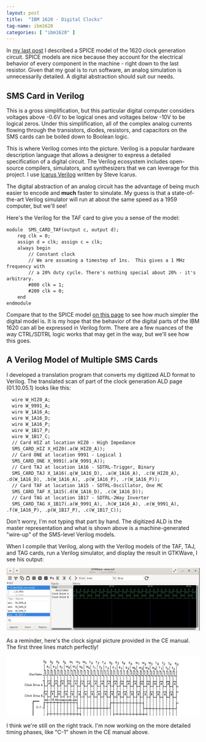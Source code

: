 ```yaml
---
layout: post
title:  "IBM 1620 - Digital Clocks"
tag-name: ibm1620
categories: [ "ibm1620" ]
---
```


In [my last post](/ibm1620/2024/06/12/signs-of-life) I described a SPICE model of the 1620 clock generation circuit. SPICE
models are nice because they account for the electrical behavior of every component 
in the machine - right down to the last resistor. Given that my goal is to run software,
an analog simulation is unnecessarily detailed. A digital abstraction should suit our 
needs. 

## SMS Card in Verilog

This is a gross simplification, but this particular digital computer considers 
voltages above -0.6V to be logical ones and voltages below -10V to be logical zeros. Under
this simplification, all of the complex analog currents flowing through the transistors, diodes,
resistors, and capacitors on the SMS cards can be boiled down to Boolean logic.

This is where Verilog comes into the picture. Verilog is a popular hardware description 
language that allows a designer to express
a detailed specification of a digital circuit. The Verilog ecosystem includes open-source
compilers, simulators, and synthesizers that we can leverage for this project. I use [Icarus Verilog](https://steveicarus.github.io/iverilog/) written
by Steve Icarus. 

The digital abstraction of an analog circuit
has the advantage of being much easier to encode and **much** faster to simulate.  My guess
is that a state-of-the-art Verilog simulator will run at about the same speed as a 1959 computer, 
but we'll see!

Here's the Verilog for the TAF card to give you a sense of the model:

~~~
module  SMS_CARD_TAF(output c, output d);
    reg clk = 0;
    assign d = clk; assign c = clk;
    always begin 
        // Constant clock
        // We are assuming a timestep of 1ns.  This gives a 1 MHz frequency with 
        // a 20% duty cycle. There's nothing special about 20% - it's arbitrary.  
        #800 clk = 1; 
        #200 clk = 0;
    end
endmodule
~~~

Compare that to the SPICE model [on this page](/ibm1620/2024/06/12/signs-of-life) to see how
much simpler the digital model is. It is my hope that the 
behavior of the digital parts of the IBM 1620 can all be expressed in Verilog form. There are a few
nuances of the way CTRL/SDTRL logic works that may get in the way, but we'll see how
this goes.

## A Verilog Model of Multiple SMS Cards

I developed a translation program that converts my digitized ALD format to Verilog. The translated scan 
of part of the clock generation ALD page (01.10.05.1) looks like this:

~~~
  wire W_HIZ0_A;
  wire W_9991_A;
  wire W_1A16_A;
  wire W_1A16_D;
  wire W_1A16_P;
  wire W_1B17_P;
  wire W_1B17_C;
  // Card HIZ at location HIZ0 - High Impedance
  SMS_CARD_HIZ X_HIZ0(.a(W_HIZ0_A));
  // Card ONE at location 9991 - Logical 1
  SMS_CARD_ONE X_9991(.a(W_9991_A));
  // Card TAJ at location 1A16 - SDTRL-Trigger, Binary
  SMS_CARD_TAJ X_1A16(.q(W_1A16_D), .a(W_1A16_A), .c(W_HIZ0_A), .d(W_1A16_D), .b(W_1A16_A), .p(W_1A16_P), .r(W_1A16_P));
  // Card TAF at location 1A15 - SDTRL-Oscillator, One MC
  SMS_CARD_TAF X_1A15(.d(W_1A16_D), .c(W_1A16_D));
  // Card TAG at location 1B17 - SDTRL-2Way Inverter
  SMS_CARD_TAG X_1B17(.a(W_9991_A), .h(W_1A16_A), .e(W_9991_A), .f(W_1A16_P), .p(W_1B17_P), .c(W_1B17_C));
~~~

Don't worry, I'm not typing that part by hand. The digitized ALD is the master representation and 
what is shown above is a machine-generated "wire-up" of the SMS-level Verilog models.

When I compile that Verilog, along with the Verilog models of the TAF, TAJ, and TAG cards, run a Verilog 
simulator, and display the result in GTKWave, I see his output:

![Clocks](/assets/images/ibm1620-clock-6.jpg)

As a reminder, here's the clock signal picture provided in the CE manual.  The first 
three lines match perfectly!

![Clocks](/assets/images/ibm1620-clock-5.jpg)

I think we're still on the right track. I'm now working on the more detailed timing phases, like "C-1" shown
in the CE manual above.
